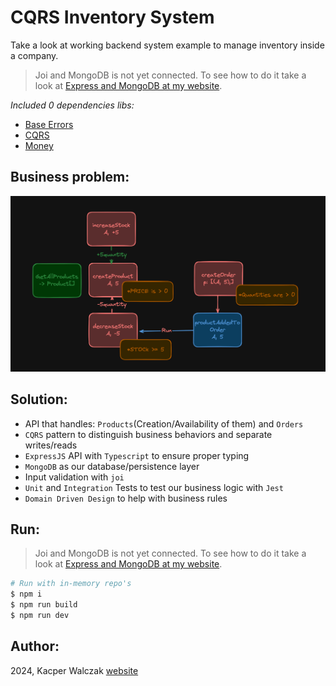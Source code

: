# CQRS Inventory System

Take a look at working backend system example to manage inventory inside a company.

> Joi and MongoDB is not yet connected. To see how to do it take a look at [Express and MongoDB at my website](https://quak.com.pl/learn/node/dockerize-express-and-mongo/).

*Included 0 dependencies libs:*
- [Base Errors](/lib/base-errors.ts)
- [CQRS](/lib/cqrs.ts)
- [Money](/lib/money.ts)

## Business problem:

![problem diagram](./assets/business_problem.png)

## Solution:
- API that handles: `Products`(Creation/Availability of them) and `Orders`
- `CQRS` pattern to distinguish business behaviors and separate writes/reads
- `ExpressJS` API with `Typescript` to ensure proper typing
- `MongoDB` as our database/persistence layer
- Input validation with `joi`
- `Unit` and `Integration` Tests to test our business logic with `Jest`
- `Domain Driven Design` to help with business rules

## Run: 

> Joi and MongoDB is not yet connected. To see how to do it take a look at [Express and MongoDB at my website](https://quak.com.pl/learn/node/dockerize-express-and-mongo/).

```bash copy
# Run with in-memory repo's
$ npm i
$ npm run build
$ npm run dev
```

## Author:
2024, Kacper Walczak [website](https://quak.com.pl)
